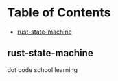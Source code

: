 <!-- # DOT -->
<!-- # Project Title -->

<!-- A brief description of what this project does and who it's for. -->

# Table of Contents

- [rust-state-machine](#rust-state-machine)
<!-- - [Usage](#usage)
- [Contributing](#contributing)
- [License](#license)
- [Contact](#contact) -->

## rust-state-machine
dot code school learning

<!-- ```sh
git clone https://github.com/your-username/your-repo.git
cd your-repo
npm install -->

<!-- 
## License

Instructions on how to install and set up your project. For example: -->